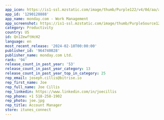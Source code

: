 ```yaml
---
app_icon: https://is1-ssl.mzstatic.com/image/thumb/Purple122/v4/0d/aa/a5/0daaa539-8c89-7673-bb28-31d896083e28/AppIcon-Monday-0-0-1x_U007emarketing-0-7-0-85-220.png/1024x1024bb.png
app_id: '1290128888'
app_name: monday.com - Work Management
app_screenshot: https://is1-ssl.mzstatic.com/image/thumb/PurpleSource126/v4/29/95/c8/2995c8f4-286d-1c07-1b9e-0bf577cc25b2/1db6c730-6a7b-46c3-a271-4f8314db76fc_1242x2208_1.png/1242x2208bb.png
category: Productivity
country: US
id: Qn1ZewftHcH2
language: en
most_recent_release: '2024-02-18T00:00:00'
publisher_id: '964740028'
publisher_name: monday.com Ltd.
rank: '94'
release_count_in_past_year: '53'
release_count_in_past_year_category: 13
release_count_in_past_year_top_in_category: 25
rep_email: joseph.cillis@bitrise.io
rep_first_name: Joe
rep_full_name: Joe Cillis
rep_linkedin: https://www.linkedin.com/in/joecillis
rep_phone: +1 518-258-1902
rep_photo: joe.jpg
rep_title: Account Manager
store: itunes_connect
---
```

